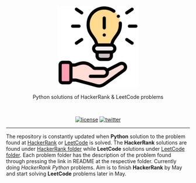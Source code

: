 <p align=center>
  <img height="222px" src="https://github.com/aurimas13/HackerRank-LeetCode/blob/main/Public/solution.jpeg"/>
</p>
<p align=center>
    Python solutions of HackerRank & LeetCode problems
</p>
<br>
<p align=center>
  <a href="ttps://github.com/aurimas13/HackerRank-LeetCode/blob/main/LICENSE"><img alt="license" src="https://img.shields.io/npm/l/express"></a>
  <a href="https://twitter.com/aurimasnausedas"><img alt="twitter" src="https://img.shields.io/twitter/follow/aurimasnausedas?style=social"/></a>
</p>

------

The repository is constantly updated when **Python** solution to the problem found at [HackerRank](https://www.hackerrank.com/domains/python) or [LeetCode](https://leetcode.com/problemset/all/) is solved.
The **HackerRank** solutions are found under [HackerRank folder](https://github.com/aurimas13/HackerRank-Leetcode/tree/main/HackerRank) while **LeetCode** solutions under [LeetCode folder](https://github.com/aurimas13/HackerRank-LeetCode/tree/main/LeetCode). Each problem folder has the description of the problem found through pressing the link in README at the respective folder. Currently doing *HackerRank* *Python* problems. Aim is to finish **HackerRank** by May and start solving **LeetCode** problems later in May.

[comment]: <> (- [Public]&#40;#Public&#41;)

[comment]: <> (- [License]&#40;#License&#41;)

[comment]: <> (- )

[comment]: <> (# Public)

[comment]: <> (The folder includes [**foto**]&#40;https://github.com/aurimas13/HackerRank-Leetcode/blob/main/Public/solve.png"&#41;.)

[comment]: <> (# License)

[comment]: <> ([LICENSE]&#40;https://github.com/aurimas13/HackerRank-Leetcode/blob/main/LICENSE&#41;)
